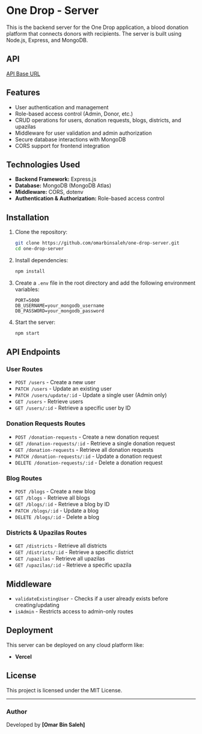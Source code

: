 # One Drop - Server

This is the backend server for the One Drop application, a blood donation platform that connects donors with recipients. The server is built using Node.js, Express, and MongoDB.

## API
[API Base URL](https://one-drop-server.vercel.app/)

## Features
- User authentication and management
- Role-based access control (Admin, Donor, etc.)
- CRUD operations for users, donation requests, blogs, districts, and upazilas
- Middleware for user validation and admin authorization
- Secure database interactions with MongoDB
- CORS support for frontend integration

## Technologies Used
- **Backend Framework:** Express.js
- **Database:** MongoDB (MongoDB Atlas)
- **Middleware:** CORS, dotenv
- **Authentication & Authorization:** Role-based access control

## Installation

1. Clone the repository:
   ```sh
   git clone https://github.com/omarbinsaleh/one-drop-server.git
   cd one-drop-server
   ```

2. Install dependencies:
   ```sh
   npm install
   ```

3. Create a `.env` file in the root directory and add the following environment variables:
   ```env
   PORT=5000
   DB_USERNAME=your_mongodb_username
   DB_PASSWORD=your_mongodb_password
   ```

4. Start the server:
   ```sh
   npm start
   ```

## API Endpoints

### User Routes
- `POST /users` - Create a new user
- `PATCH /users` - Update an existing user
- `PATCH /users/update/:id` - Update a single user (Admin only)
- `GET /users` - Retrieve users
- `GET /users/:id` - Retrieve a specific user by ID

### Donation Requests Routes
- `POST /donation-requests` - Create a new donation request
- `GET /donation-requests/:id` - Retrieve a single donation request
- `GET /donation-requests` - Retrieve all donation requests
- `PATCH /donation-requests/:id` - Update a donation request
- `DELETE /donation-requests/:id` - Delete a donation request

### Blog Routes
- `POST /blogs` - Create a new blog
- `GET /blogs` - Retrieve all blogs
- `GET /blogs/:id` - Retrieve a blog by ID
- `PATCH /blogs/:id` - Update a blog
- `DELETE /blogs/:id` - Delete a blog

### Districts & Upazilas Routes
- `GET /districts` - Retrieve all districts
- `GET /districts/:id` - Retrieve a specific district
- `GET /upazilas` - Retrieve all upazilas
- `GET /upazilas/:id` - Retrieve a specific upazila

## Middleware
- `validateExistingUser` - Checks if a user already exists before creating/updating
- `isAdmin` - Restricts access to admin-only routes

## Deployment
This server can be deployed on any cloud platform like:
- **Vercel**

## License
This project is licensed under the MIT License.

---
### Author
Developed by **[Omar Bin Saleh]**

